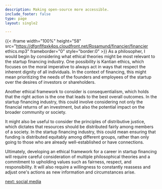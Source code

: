 ```yaml
---
description: Making open-source more accessible.
include_footer: false
type: page
layout: single2

---
```


{{< iframe width="100%" height="58" src="https://dfgnflfqxk4ps.cloudfront.net/Rosamund/financier/financier ethics.mp3" frameborder="0" style="border:0" >}}
As a philosopher, I would begin by considering what ethical theories might be most relevant to the startup financing industry. One possibility is Kantian ethics, which focuses on the moral imperative to always act in ways that respect the inherent dignity of all individuals. In the context of financing, this might mean prioritizing the needs of the founders and employees of the startup over the desires of investors or shareholders.

Another ethical framework to consider is consequentialism, which holds that the right action is the one that leads to the best overall outcomes. In the startup financing industry, this could involve considering not only the financial returns of an investment, but also the potential impact on the broader community or society.

It might also be useful to consider the principles of distributive justice, which dictates that resources should be distributed fairly among members of a society. In the startup financing industry, this could mean ensuring that funding is distributed equitably among different groups, rather than only going to those who are already well-established or have connections.

Ultimately, developing an ethical framework for a career in startup financing will require careful consideration of multiple philosophical theories and a commitment to upholding values such as fairness, respect, and responsibility. It will also require a willingness to constantly reassess and adjust one's actions as new information and circumstances arise.


<a href="https://workdojos.com/financier/social">next: social media</a>
